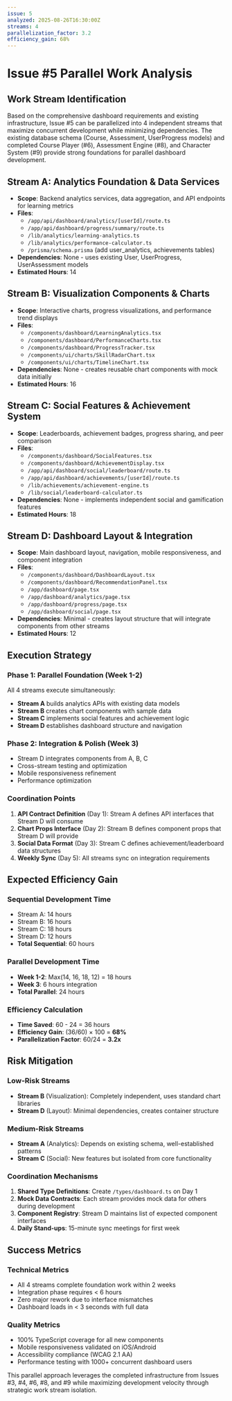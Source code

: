 ```yaml
---
issue: 5
analyzed: 2025-08-26T16:30:00Z
streams: 4
parallelization_factor: 3.2
efficiency_gain: 68%
---
```


# Issue #5 Parallel Work Analysis

## Work Stream Identification

Based on the comprehensive dashboard requirements and existing infrastructure, Issue #5 can be parallelized into 4 independent streams that maximize concurrent development while minimizing dependencies. The existing database schema (Course, Assessment, UserProgress models) and completed Course Player (#6), Assessment Engine (#8), and Character System (#9) provide strong foundations for parallel dashboard development.

## Stream A: Analytics Foundation & Data Services
- **Scope**: Backend analytics services, data aggregation, and API endpoints for learning metrics
- **Files**: 
  - `/app/api/dashboard/analytics/[userId]/route.ts`
  - `/app/api/dashboard/progress/summary/route.ts`
  - `/lib/analytics/learning-analytics.ts`
  - `/lib/analytics/performance-calculator.ts`
  - `/prisma/schema.prisma` (add user_analytics, achievements tables)
- **Dependencies**: None - uses existing User, UserProgress, UserAssessment models
- **Estimated Hours**: 14

## Stream B: Visualization Components & Charts
- **Scope**: Interactive charts, progress visualizations, and performance trend displays
- **Files**:
  - `/components/dashboard/LearningAnalytics.tsx`
  - `/components/dashboard/PerformanceCharts.tsx`
  - `/components/dashboard/ProgressTracker.tsx`
  - `/components/ui/charts/SkillRadarChart.tsx`
  - `/components/ui/charts/TimelineChart.tsx`
- **Dependencies**: None - creates reusable chart components with mock data initially
- **Estimated Hours**: 16

## Stream C: Social Features & Achievement System
- **Scope**: Leaderboards, achievement badges, progress sharing, and peer comparison
- **Files**:
  - `/components/dashboard/SocialFeatures.tsx`
  - `/components/dashboard/AchievementDisplay.tsx`
  - `/app/api/dashboard/social/leaderboard/route.ts`
  - `/app/api/dashboard/achievements/[userId]/route.ts`
  - `/lib/achievements/achievement-engine.ts`
  - `/lib/social/leaderboard-calculator.ts`
- **Dependencies**: None - implements independent social and gamification features
- **Estimated Hours**: 18

## Stream D: Dashboard Layout & Integration
- **Scope**: Main dashboard layout, navigation, mobile responsiveness, and component integration
- **Files**:
  - `/components/dashboard/DashboardLayout.tsx`
  - `/components/dashboard/RecommendationPanel.tsx`
  - `/app/dashboard/page.tsx`
  - `/app/dashboard/analytics/page.tsx`
  - `/app/dashboard/progress/page.tsx`
  - `/app/dashboard/social/page.tsx`
- **Dependencies**: Minimal - creates layout structure that will integrate components from other streams
- **Estimated Hours**: 12

## Execution Strategy

### Phase 1: Parallel Foundation (Week 1-2)
All 4 streams execute simultaneously:
- **Stream A** builds analytics APIs with existing data models
- **Stream B** creates chart components with sample data
- **Stream C** implements social features and achievement logic
- **Stream D** establishes dashboard structure and navigation

### Phase 2: Integration & Polish (Week 3)
- Stream D integrates components from A, B, C
- Cross-stream testing and optimization
- Mobile responsiveness refinement
- Performance optimization

### Coordination Points
1. **API Contract Definition** (Day 1): Stream A defines API interfaces that Stream D will consume
2. **Chart Props Interface** (Day 2): Stream B defines component props that Stream D will provide
3. **Social Data Format** (Day 3): Stream C defines achievement/leaderboard data structures
4. **Weekly Sync** (Day 5): All streams sync on integration requirements

## Expected Efficiency Gain

### Sequential Development Time
- Stream A: 14 hours
- Stream B: 16 hours  
- Stream C: 18 hours
- Stream D: 12 hours
- **Total Sequential**: 60 hours

### Parallel Development Time
- **Week 1-2**: Max(14, 16, 18, 12) = 18 hours
- **Week 3**: 6 hours integration
- **Total Parallel**: 24 hours

### Efficiency Calculation
- **Time Saved**: 60 - 24 = 36 hours
- **Efficiency Gain**: (36/60) × 100 = **68%**
- **Parallelization Factor**: 60/24 = **3.2x**

## Risk Mitigation

### Low-Risk Streams
- **Stream B** (Visualization): Completely independent, uses standard chart libraries
- **Stream D** (Layout): Minimal dependencies, creates container structure

### Medium-Risk Streams  
- **Stream A** (Analytics): Depends on existing schema, well-established patterns
- **Stream C** (Social): New features but isolated from core functionality

### Coordination Mechanisms
1. **Shared Type Definitions**: Create `/types/dashboard.ts` on Day 1
2. **Mock Data Contracts**: Each stream provides mock data for others during development
3. **Component Registry**: Stream D maintains list of expected component interfaces
4. **Daily Stand-ups**: 15-minute sync meetings for first week

## Success Metrics

### Technical Metrics
- All 4 streams complete foundation work within 2 weeks
- Integration phase requires < 6 hours
- Zero major rework due to interface mismatches
- Dashboard loads in < 3 seconds with full data

### Quality Metrics
- 100% TypeScript coverage for all new components
- Mobile responsiveness validated on iOS/Android
- Accessibility compliance (WCAG 2.1 AA)
- Performance testing with 1000+ concurrent dashboard users

This parallel approach leverages the completed infrastructure from Issues #3, #4, #6, #8, and #9 while maximizing development velocity through strategic work stream isolation.
